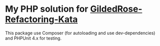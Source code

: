 # My PHP solution for [GildedRose-Refactoring-Kata](https://github.com/emilybache/GildedRose-Refactoring-Kata)

This package use Composer (for autoloading and use dev-dependencies) and PHPUnit 4.x for testing.
